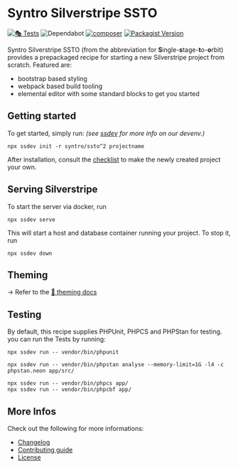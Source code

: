 # Syntro Silverstripe SSTO

[![🎭 Tests](https://github.com/syntro-opensource/silverstripe-ssto/actions/workflows/tests.yml/badge.svg)](https://github.com/syntro-opensource/silverstripe-ssto/actions/workflows/tests.yml)
![Dependabot](https://img.shields.io/badge/dependabot-active-brightgreen?logo=dependabot)
[![composer](https://img.shields.io/packagist/dt/syntro/ssto?color=success&logo=composer)](https://packagist.org/packages/syntro/ssto)
[![Packagist Version](https://img.shields.io/packagist/v/syntro/ssto?label=stable&logo=composer)](https://packagist.org/packages/syntro/ssto)

Syntro Silverstripe SSTO (from the abbreviation for **S**ingle-**s**tage-**t**o-**o**rbit)
provides a prepackaged recipe for starting a new Silverstripe project from scratch.
Featured are:
* bootstrap based styling
* webpack based build tooling
* elemental editor with some standard blocks to get you started

## Getting started

To get started, simply run: *(see [ssdev](https://github.com/syntro-opensource/ssdev) for more info on our devenv.)*
```
npx ssdev init -r syntro/ssto^2 projectname
```
After installation, consult the [checklist](docs/checklist.md) to make the newly
created project your own.


## Serving Silverstripe
To start the server via docker, run
```
npx ssdev serve
```
This will start a host and database container running your project. To stop
it, run
```
npx ssdev down
```

## Theming
-> Refer to the [📖 theming docs](docs/theming.md)


## Testing
By default, this recipe supplies PHPUnit, PHPCS and PHPStan for testing. you can
run the Tests by running:
```
npx ssdev run -- vendor/bin/phpunit
```
```
npx ssdev run -- vendor/bin/phpstan analyse --memory-limit=1G -l4 -c phpstan.neon app/src/
```
```
npx ssdev run -- vendor/bin/phpcs app/
npx ssdev run -- vendor/bin/phpcbf app/
```
## More Infos
Check out the following for more informations:
* [Changelog](CHANGELOG.md)
* [Contributing guide](CONTRIBUTING.md)
* [License](LICENSE.md)
